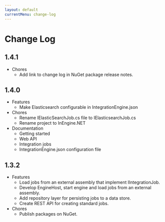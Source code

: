 ```yaml
---
layout: default
currentMenu: change-log
---
```


# Change Log

## 1.4.1

* Chores
    * Add link to change log in NuGet package release notes.

## 1.4.0

* Features
    * Make Elasticsearch configurable in IntegrationEngine.json
* Chores
    * Rename IElasticSearchJob.cs file to IElasticsearchJob.cs
    * Rename project to InEngine.NET
* Documentation
    * Getting started
    * Web API
    * Integration jobs
    * IntegrationEngine.json configuration file

## 1.3.2

* Features
    * Load jobs from an external assembly that implement IIntegrationJob.
    * Develop EngineHost, start engine and load jobs from an external assembly.
    * Add repository layer for persisting jobs to a data store.
    * Create REST API for creating standard jobs.
* Chores
    * Publish packages on NuGet.
